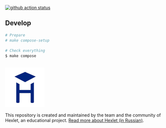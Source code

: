 [![github action status](https://github.com/hexlet-basics/exercises-java/workflows/Main%20workflow/badge.svg)](https://actions-badge.atrox.dev/hexlet-basics/exercises-java/goto)

## Develop

```sh
# Prepare
# make compose-setup

# Check everything
$ make compose
```

##
[![Hexlet Ltd. logo](https://raw.githubusercontent.com/Hexlet/hexletguides.github.io/master/images/hexlet_logo128.png)](https://ru.hexlet.io/pages/about?utm_source=github&utm_medium=link&utm_campaign=exercises-java)

This repository is created and maintained by the team and the community of Hexlet, an educational project. [Read more about Hexlet (in Russian)](https://ru.hexlet.io/pages/about?utm_source=github&utm_medium=link&utm_campaign=exercises-java).
##
